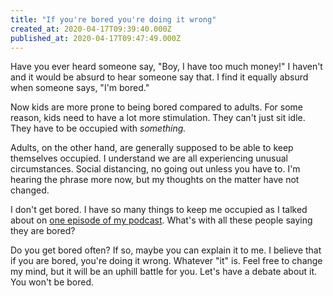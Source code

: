 ```yaml
---
title: "If you're bored you're doing it wrong"
created_at: 2020-04-17T09:39:40.000Z
published_at: 2020-04-17T09:47:49.000Z
---
```

Have you ever heard someone say, "Boy, I have too much money!" I haven't and it would be absurd to hear someone say that. I find it equally absurd when someone says, "I'm bored."

Now kids are more prone to being bored compared to adults. For some reason, kids need to have a lot more stimulation. They can't just sit idle. They have to be occupied with _something._

Adults, on the other hand, are generally supposed to be able to keep themselves occupied. I understand we are all experiencing unusual circumstances. Social distancing, no going out unless you have to. I'm hearing the phrase more now, but my thoughts on the matter have not changed.

I don't get bored. I have so many things to keep me occupied as I talked about on [one episode of my podcast](https://anchor.fm/brandon-wilson99/episodes/12-Puzzles-and-boredom-eco09v). What's with all these people saying they are bored?

Do you get bored often? If so, maybe you can explain it to me. I believe that if you are bored, you're doing it wrong. Whatever "it" is. Feel free to change my mind, but it will be an uphill battle for you. Let's have a debate about it. You won't be bored.
